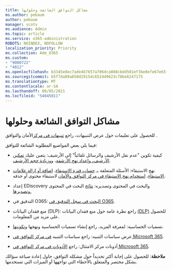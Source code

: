 ```yaml
---
title: مشاكل التوافق الشائعة وحلولها
ms.author: pebaum
author: pebaum
manager: scotv
ms.audience: Admin
ms.topic: article
ms.service: o365-administration
ROBOTS: NOINDEX, NOFOLLOW
localization_priority: Priority
ms.collection: Adm_O365
ms.custom:
- "9000722"
- "4812"
ms.openlocfilehash: b3345e8ec7ade4b7657a706dca088cbdd501ef3be0efe67e65facdabbaf5c98a
ms.sourcegitcommit: b5f7da89a650d2915dc652449623c78be6247175
ms.translationtype: MT
ms.contentlocale: ar-SA
ms.lasthandoff: 08/05/2021
ms.locfileid: "54045011"
---
```

# <a name="compliance-common-issues-and-resolutions"></a>مشاكل التوافق الشائعة وحلولها

للحصول على تعليمات حول عرض التنبيهات، راجع [تنبيهات في مركز](/microsoft-365/compliance/alert-policies)الأمان والتوافق .

فيما يلي بعض المواضيع المطلوبة الشائعة للتوافق:

- كيفية تكوين "عدم نقل الأرشيف والرسائل تلقائياً" إلى الأرشيف: يتعين عليك [تمكين الأرشيف، وإعداد نهج الأرشفة](/microsoft-365/compliance/set-up-an-archive-and-deletion-policy-for-mailboxes)، و[وزيادة حجم الأرشيف](/microsoft-365/compliance/enable-unlimited-archiving).

- نهج الاستبقاء: الأسئلة المتعلقة بـ [حساب فترة الاستبقاء](/exchange/security-and-compliance/messaging-records-management/retention-age)، [إضافة أو إزالة علامات الاستبقاء](/exchange/security-and-compliance/messaging-records-management/add-or-remove-retention-tags)، [استخدام نهج الاستبقاء في مركز التوافق والأمان](/exchange/security-and-compliance/messaging-records-management/create-a-retention-policy) لاستبقاء محتوى أو حذفه.

- إعداد EDiscovery والبحث في المحتوى وتصديره: [نتائج](/microsoft-365/compliance/content-search) البحث في المحتوى [وتصديرها.](/microsoft-365/compliance/export-search-results)

- التدقيق في O365: [البحث في سجل التدقيق في O365](/microsoft-365/compliance/search-the-audit-log-in-security-and-compliance).

- منع فقدان البيانات (DLP): راجع نظرة عامة حول منع فقدان البيانات [(DLP)](/microsoft-365/compliance/data-loss-prevention-policies) للحصول على مزيد من المعلومات.
 
- تسميات الحساسية: لمعرفة المزيد، راجع إنشاء تسميات الحساسية ونهجها [وتكوينها](/microsoft-365/compliance/create-sensitivity-labels).

- عرض سياسات التنبيه: راجع سياسات التنبيه [في مركز التوافق في Microsoft 365](/microsoft-365/compliance/alert-policies).

- أذونات مركز الامتثال: راجع [الأذونات في مركز التوافق في Microsoft 365](/microsoft-365/compliance/microsoft-365-compliance-center-permissions).

**ملاحظة**: للحصول على إجابة أكثر تحديداً حول مشكلة التوافق، حاول إعادة صياغة سؤالك بشكل مختصر والمتعلق بالأخطاء التي تواجهها أو الميزات التي تستخدمها.
